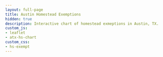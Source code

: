 ```yaml
---
layout: full-page
title: Austin Homestead Exemptions
hidden: true
description: Interactive chart of homestead exmeptions in Austin, TX.
custom_js:
- leaflet
- atx-hs-chart
custom_css:
- hs-exempt
---
```

<link href='https://fonts.googleapis.com/css?family=Raleway' rel='stylesheet' type='text/css'>

<div id='selectors'></div>

<div id='container'></div>

<div id='map-container'></div>

<script src="https://d3js.org/d3.v4.min.js"></script>
